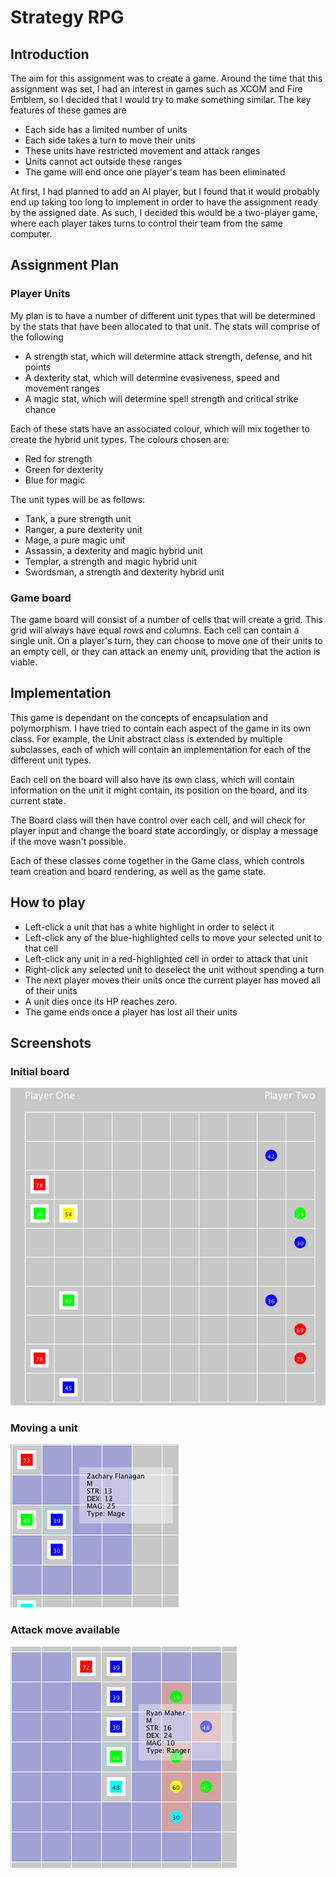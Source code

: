 # Strategy RPG

## Introduction

The aim for this assignment was to create a game. Around the time that this assignment was set, I had an interest in games such as XCOM and Fire Emblem, so I decided that I would try to make something similar. The key features of these games are

* Each side has a limited number of units
* Each side takes a turn to move their units
* These units have restricted movement and attack ranges
* Units cannot act outside these ranges
* The game will end once one player's team has been eliminated
	
At first, I had planned to add an AI player, but I found that it would probably end up taking too long to implement in order to have the assignment ready by the assigned date. As such, I decided this would be a two-player game, where each player takes turns to control their team from the same computer.

## Assignment Plan

### Player Units

My plan is to have a number of different unit types that will be determined by the stats that have been allocated to that unit.
The stats will comprise of the following

* A strength stat, which will determine attack strength, defense, and hit points
* A dexterity stat, which will determine evasiveness, speed and movement ranges
* A magic stat, which will determine spell strength and critical strike chance

Each of these stats have an associated colour, which will mix together to create the hybrid unit types. The colours chosen are:

* Red for strength
* Green for dexterity
* Blue for magic
	
The unit types will be as follows:

* Tank, a pure strength unit
* Ranger, a pure dexterity unit
* Mage, a pure magic unit
* Assassin, a dexterity and magic hybrid unit
* Templar, a strength and magic hybrid unit
* Swordsman, a strength and dexterity hybrid unit
	
### Game board

The game board will consist of a number of cells that will create a grid. This grid will always have equal rows and columns. Each cell can contain a single unit. On a player's turn, they can choose to move one of their units to an empty cell, or they can attack an enemy unit, providing that the action is viable.

## Implementation

This game is dependant on the concepts of encapsulation and polymorphism. I have tried to contain each aspect of the game in its own class. For example, the Unit abstract class is extended by multiple subclasses, each of which will contain an implementation for each of the different unit types.

Each cell on the board will also have its own class, which will contain information on the unit it might contain, its position on the board, and its current state.

The Board class will then have control over each cell, and will check for player input and change the board state accordingly, or display a message if the move wasn't possible.

Each of these classes come together in the Game class, which controls team creation and board rendering, as well as the game state.

## How to play

* Left-click a unit that has a white highlight in order to select it
* Left-click any of the blue-highlighted cells to move your selected unit to that cell
* Left-click any unit in a red-highlighted cell in order to attack that unit
* Right-click any selected unit to deselect the unit without spending a turn
* The next player moves their units once the current player has moved all of their units
* A unit dies once its HP reaches zero.
* The game ends once a player has lost all their units

## Screenshots

### Initial board
![Initial Board](https://github.com/GJB93/strategyRPG/blob/master/readmeImages/initialBoard.PNG?raw=true)

### Moving a unit
![Moving](https://github.com/GJB93/strategyRPG/blob/master/readmeImages/move.PNG?raw=true)

### Attack move available
![Attack Move](https://github.com/GJB93/strategyRPG/blob/master/readmeImages/attack.PNG?raw=true)
